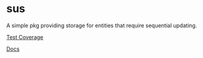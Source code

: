sus
===

A simple pkg providing storage for entities that require sequential updating.

[Test Coverage](http://robsix.github.io/sus/)

[Docs](https://godoc.org/github.com/robsix/sus)


